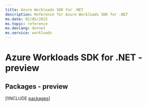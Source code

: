 ```yaml
---
title: Azure Workloads SDK for .NET
description: Reference for Azure Workloads SDK for .NET
ms.date: 02/05/2025
ms.topic: reference
ms.devlang: dotnet
ms.service: workloads
---
```

# Azure Workloads SDK for .NET - preview
## Packages - preview
[!INCLUDE [packages](workloads-index.md)]